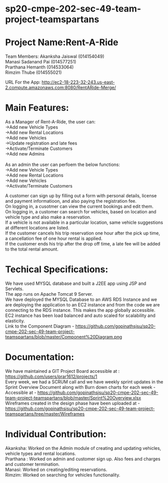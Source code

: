 # sp20-cmpe-202-sec-49-team-project-teamspartans
# Project Name:Rent-A-Ride<br/>
Team Members: Akanksha Jaiswal (014154049)<br/>
Manasi Sadanand Pai (014577251)<br/>
Prarthana Hemanth (014533064) <br/>
Rimzim Thube (014555021)<br/>

URL For the App: http://ec2-18-223-32-243.us-east-2.compute.amazonaws.com:8080/RentARide-Merge/ <br/>

# Main Features:<br /> 
As a Manager of Rent-A-Ride, the user can:<br /> 
->Add new Vehicle Types<br /> 
->Add new Rental Locations<br /> 
->Add new Vehicles<br /> 
->Update registration and late fees<br /> 
->Activate/Terminate Customers<br /> 
->Add new Admins<br /> 
<br /> 
As an admin the user can perfoem the below functions:<br /> 
->Add new Vehicle Types<br /> 
->Add new Rental Locations<br /> 
->Add new Vehicles<br /> 
->Activate/Terminate Customers<br /> 

A customer can sign up by filling out a form with personal details, license and payment informatioon, and also paying the registration fee.<br /> 
On logging in, a cusotmer can view the current bookings and edit them.<br/>
On logging in, a customer can search for vehicles, based on location and vehicle type and also make a reservation.<br /> 
If a vehicle is not available in a particular location, same vehicle suggestions at different locations are listed.<br /> 
If the customer cancels his trip reservation one hour after the pick up time, a cancellation fee of one hour rental is applied.<br/> 
If the customer ends his trip after the drop off time, a late fee will be added to the total rental amount.<br /> 


# Techical Specifications:<br /> 
We have used MYSQL database and built a J2EE app using JSP and Servlets.<br /> 
The app runs on Apache Tomcat 9 Server.<br /> 
We have deployed the MYSQL Database to an AWS RDS Instance and we are deploying the application to an EC2 instance and from the code we are connecting to the RDS instance. This makes the app globally accessible. EC2 instance has been load balanced and auto scaled for scalability and elasticity.<br /> 
Link to the Component Diagram - https://github.com/gopinathsjsu/sp20-cmpe-202-sec-49-team-project-teamspartans/blob/master/Component%20Diagram.png <br/>

# Documentation:<br/>
We have maintained a GIT Project Board accessible at : https://github.com/users/prar1612/projects/1  <br/>
Every week, we had a SCRUM call and we have weekly sprint updates in the Sprint Overview Document along with Burn down charts for each week - Accessible at  - https://github.com/gopinathsjsu/sp20-cmpe-202-sec-49-team-project-teamspartans/blob/master/Sprint%20Overview.xlsx <br/>
Wireframes created in the design phase have been uploaded at - https://github.com/gopinathsjsu/sp20-cmpe-202-sec-49-team-project-teamspartans/tree/master/Wireframes <br/>

# Individual Contribution:<br/>
Akanksha: Worked on the Admin module of creating and updating vehicles, vehicle types and  rental locations.<br/>
Prarthana : Worked on admin and customer sign up. Also fees and charges and customer termination.<br/>
Manasi: Worked on creating/editing reservations.<br/>
Rimzim: Worked on searching for vehicles functionality.<br/>







